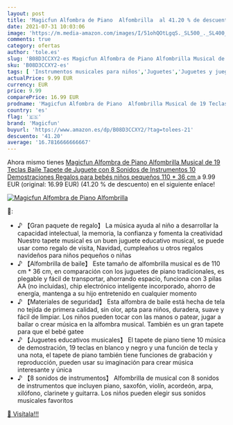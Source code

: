 ```yaml
---
layout: post
title: 'Magicfun Alfombra de Piano  Alfombrilla  al 41.20 % de descuento'
date: 2021-07-31 10:03:06
image: 'https://m.media-amazon.com/images/I/51ohQOtLgqS._SL500_._SL400_.jpg'
comments: true
category: ofertas
author: 'tole.es'
slug: 'B08D3CCXY2-es Magicfun Alfombra de Piano Alfombrilla Musical de 19...'
sku: 'B08D3CCXY2-es'
tags: [ 'Instrumentos musicales para niños','Juguetes','Juguetes y juegos','Pianos para niños','bebés','magicfun', ]
actualPrice: 9.99 EUR
currency: EUR
price: 9.99
comparePrice: 16.99 EUR
prodname: 'Magicfun Alfombra de Piano  Alfombrilla Musical de 19 Teclas  Baile Tapete de Juguete con 8 Sonidos de Instrumentos  10 Demostraciones  Regalos para bebés niños pequeños  110 * 36 cm '
country: 'es'
flag: '🇪🇸'
brand: 'Magicfun'
buyurl: 'https://www.amazon.es/dp/B08D3CCXY2/?tag=tolees-21'
descuento: '41.20'
average: '16.7816666666667'
---
```


Ahora mismo tienes [Magicfun Alfombra de Piano  Alfombrilla Musical de 19 Teclas  Baile Tapete de Juguete con 8 Sonidos de Instrumentos  10 Demostraciones  Regalos para bebés niños pequeños  110 * 36 cm ](https://www.amazon.es/dp/B08D3CCXY2/?tag=tolees-21) a 9.99 EUR (original: 16.99 EUR) (41.20 %  de descuento) en el siguiente enlace!

[![Magicfun Alfombra de Piano  Alfombrilla ](https://m.media-amazon.com/images/I/51ohQOtLgqS._SL500_._SL400_.jpg)](https://www.amazon.es/dp/B08D3CCXY2/?tag=tolees-21)

🔎:

- ♪ 【Gran paquete de regalo】 La música ayuda al niño a desarrollar la capacidad intelectual, la memoria, la confianza y fomenta la creatividad Nuestro tapete musical es un buen juguete educativo musical, se puede usar como regalo de visita, Navidad, cumpleaños u otros regalos navideños para niños pequeños o niñas
- ♪ 【Alfombrilla de baile】 Este tamaño de alfombrilla musical es de 110 cm * 36 cm, en comparación con los juguetes de piano tradicionales, es plegable y fácil de transportar, ahorrando espacio, funciona con 3 pilas AA (no incluidas), chip electrónico inteligente incorporado, ahorro de energía, mantenga a su hijo entretenido en cualquier momento
- ♪ 【Materiales de seguridad】 Esta alfombra de baile está hecha de tela no tejida de primera calidad, sin olor, apta para niños, duradera, suave y fácil de limpiar. Los niños pueden tocar con las manos o patear, jugar a bailar o crear música en la alfombra musical. También es un gran tapete para que el bebé gatee
- ♪ 【Juguetes educativos musicales】 El tapete de piano tiene 10 música de demostración, 19 teclas en blanco y negro y una función de tecla y una nota, el tapete de piano también tiene funciones de grabación y reproducción, pueden usar su imaginación para crear música interesante y única
- ♪ 【8 sonidos de instrumentos】 Alfombrilla de musical con 8 sonidos de instrumentos que incluyen piano, saxofón, violín, acordeón, arpa, xilófono, clarinete y guitarra. Los niños pueden elegir sus sonidos musicales favoritos

[🛒 Visítala!!!](https://www.amazon.es/dp/B08D3CCXY2/?tag=tolees-21)
